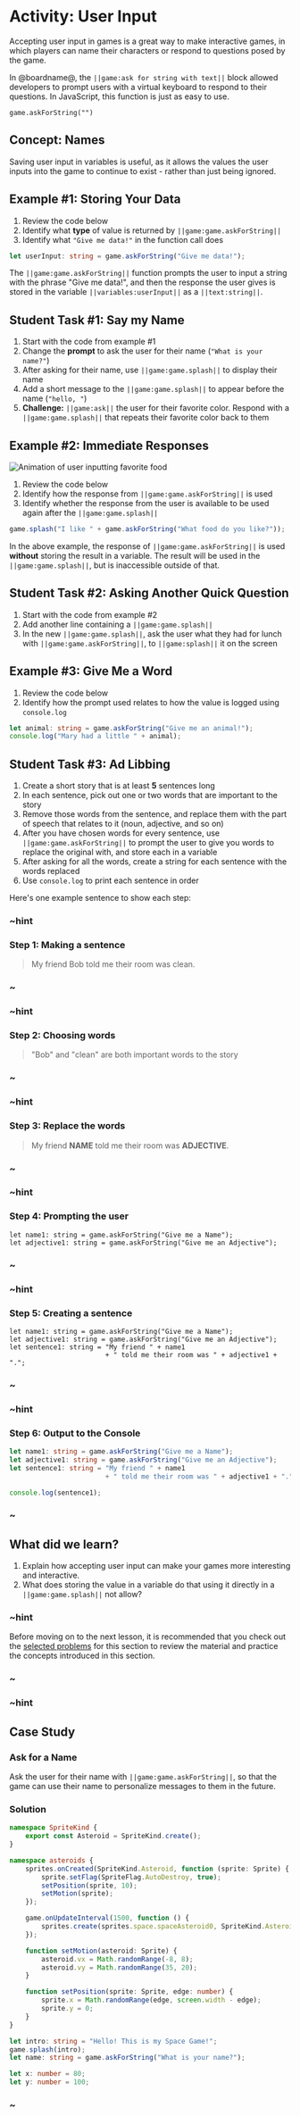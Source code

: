 # Activity: User Input

Accepting user input in games is a great way to make interactive games,
in which players can name their characters or respond to questions posed by the game.

In @boardname@, the ``||game:ask for string with text||`` block allowed developers
to prompt users with a virtual keyboard to respond to their questions.
In JavaScript, this function is just as easy to use.

```sig
game.askForString("")
```

## Concept: Names

Saving user input in variables is useful, as it allows the values the user inputs
into the game to continue to exist - rather than just being ignored.

## Example #1: Storing Your Data

1. Review the code below
2. Identify what **type** of value is returned by ``||game:game.askForString||``
3. Identify what ``"Give me data!"`` in the function call does

```typescript
let userInput: string = game.askForString("Give me data!");
```

The ``||game:game.askForString||`` function prompts the user to input a string
with the phrase "Give me data!", and then the response the user gives is stored
in the variable ``||variables:userInput||`` as a ``||text:string||``.

## Student Task #1: Say my Name

1. Start with the code from example #1
2. Change the **prompt** to ask the user for their name (``"What is your name?"``)
3. After asking for their name, use ``||game:game.splash||`` to display their name
4. Add a short message to the ``||game:game.splash||`` to appear before
the name (``"hello, "``)
5. **Challenge:** ``||game:ask||`` the user for their favorite color.
Respond with a ``||game:game.splash||`` that repeats their favorite color back to them

## Example #2: Immediate Responses

![Animation of user inputting favorite food](/static/courses/csintro3/intro/ask-for-food.gif)

1. Review the code below
2. Identify how the response from ``||game:game.askForString||`` is used
3. Identify whether the response from the user is available to be used
again after the ``||game:game.splash||``

```typescript
game.splash("I like " + game.askForString("What food do you like?"));
```

In the above example, the response of ``||game:game.askForString||``
is used **without** storing the result in a variable.
The result will be used in the ``||game:game.splash||``,
but is inaccessible outside of that.

## Student Task #2: Asking Another Quick Question

1. Start with the code from example #2
2. Add another line containing a ``||game:game.splash||``
3. In the new ``||game:game.splash||``, ask the user what
they had for lunch with ``||game:game.askForString||``,
to ``||game:splash||`` it on the screen

## Example #3: Give Me a Word

1. Review the code below
2. Identify how the prompt used relates to how the value is logged using ``console.log``

```typescript
let animal: string = game.askForString("Give me an animal!");
console.log("Mary had a little " + animal);
```

## Student Task #3: Ad Libbing

1. Create a short story that is at least **5** sentences long
2. In each sentence, pick out one or two words that are important to the story
3. Remove those words from the sentence, and replace them with the part of speech
that relates to it (noun, adjective, and so on)
4. After you have chosen words for every sentence, use ``||game:game.askForString||``
to prompt the user to give you words to replace the original with, and store each in a variable
5. After asking for all the words, create a string for each sentence with the words replaced
6. Use ``console.log`` to print each sentence in order

Here's one example sentence to show each step:

### ~hint

### Step 1: Making a sentence

> My friend Bob told me their room was clean.

### ~

### ~hint

### Step 2: Choosing words

> "Bob" and "clean" are both important words to the story

### ~

### ~hint

### Step 3: Replace the words

> My friend **NAME** told me their room was **ADJECTIVE**.

### ~

### ~hint

### Step 4: Prompting the user

```typescript-ignore
let name1: string = game.askForString("Give me a Name");
let adjective1: string = game.askForString("Give me an Adjective");
```

### ~

### ~hint

### Step 5: Creating a sentence

```typescript-ignore
let name1: string = game.askForString("Give me a Name");
let adjective1: string = game.askForString("Give me an Adjective");
let sentence1: string = "My friend " + name1
                        + " told me their room was " + adjective1 + ".";
```

### ~

### ~hint

### Step 6: Output to the Console

```typescript
let name1: string = game.askForString("Give me a Name");
let adjective1: string = game.askForString("Give me an Adjective");
let sentence1: string = "My friend " + name1
                        + " told me their room was " + adjective1 + ".";

console.log(sentence1);
```

### ~

## What did we learn?

1. Explain how accepting user input can make your games more interesting and interactive.
2. What does storing the value in a variable do that using it directly in a
``||game:game.splash||`` not allow?

### ~hint

Before moving on to the next lesson, it is recommended that you check out the
[selected problems](/courses/csintro3/intro/user-input-problems) for this section to
review the material and practice the concepts introduced in this section.

### ~

### ~hint

## Case Study

### Ask for a Name

Ask the user for their name with ``||game:game.askForString||``,
so that the game can use their name to personalize messages to them in the future.

### Solution

```typescript
namespace SpriteKind {
    export const Asteroid = SpriteKind.create();
}

namespace asteroids {
    sprites.onCreated(SpriteKind.Asteroid, function (sprite: Sprite) {
        sprite.setFlag(SpriteFlag.AutoDestroy, true);
        setPosition(sprite, 10);
        setMotion(sprite);
    });

    game.onUpdateInterval(1500, function () {
        sprites.create(sprites.space.spaceAsteroid0, SpriteKind.Asteroid);
    });

    function setMotion(asteroid: Sprite) {
        asteroid.vx = Math.randomRange(-8, 8);
        asteroid.vy = Math.randomRange(35, 20);
    }

    function setPosition(sprite: Sprite, edge: number) {
        sprite.x = Math.randomRange(edge, screen.width - edge);
        sprite.y = 0;
    }
}

let intro: string = "Hello! This is my Space Game!";
game.splash(intro);
let name: string = game.askForString("What is your name?");

let x: number = 80;
let y: number = 100;
```

### ~